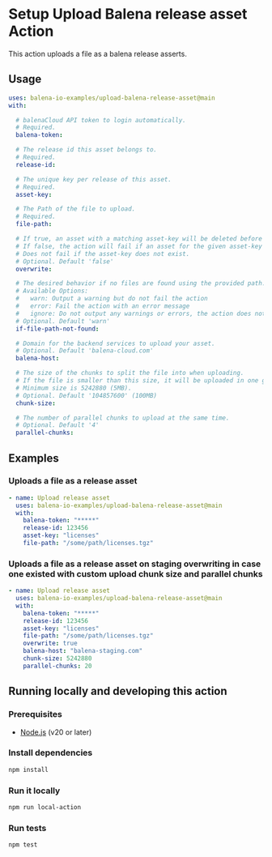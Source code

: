 # Setup Upload Balena release asset Action

This action uploads a file as a balena release asserts.

## Usage

```yaml
uses: balena-io-examples/upload-balena-release-asset@main
with:

  # balenaCloud API token to login automatically.
  # Required.
  balena-token:

  # The release id this asset belongs to.
  # Required.
  release-id:

  # The unique key per release of this asset.
  # Required.
  asset-key:

  # The Path of the file to upload.
  # Required.
  file-path:

  # If true, an asset with a matching asset-key will be deleted before a new one is uploaded.
  # If false, the action will fail if an asset for the given asset-key already exists.
  # Does not fail if the asset-key does not exist.
  # Optional. Default 'false'
  overwrite:

  # The desired behavior if no files are found using the provided path.
  # Available Options:
  #   warn: Output a warning but do not fail the action
  #   error: Fail the action with an error message
  #   ignore: Do not output any warnings or errors, the action does not fail
  # Optional. Default 'warn'
  if-file-path-not-found:

  # Domain for the backend services to upload your asset.
  # Optional. Default 'balena-cloud.com'
  balena-host:

  # The size of the chunks to split the file into when uploading.
  # If the file is smaller than this size, it will be uploaded in one go.
  # Minimum size is 5242880 (5MB).
  # Optional. Default '104857600' (100MB)
  chunk-size:

  # The number of parallel chunks to upload at the same time.
  # Optional. Default '4'
  parallel-chunks:

```

## Examples

### Uploads a file as a release asset

```yaml
- name: Upload release asset
  uses: balena-io-examples/upload-balena-release-asset@main
  with:
    balena-token: "*****"
    release-id: 123456
    asset-key: "licenses"
    file-path: "/some/path/licenses.tgz"
```

### Uploads a file as a release asset on staging overwriting in case one existed with custom upload chunk size and parallel chunks

```yaml
- name: Upload release asset
  uses: balena-io-examples/upload-balena-release-asset@main
  with:
    balena-token: "*****"
    release-id: 123456
    asset-key: "licenses"
    file-path: "/some/path/licenses.tgz"
    overwrite: true
    balena-host: "balena-staging.com"
    chunk-size: 5242880
    parallel-chunks: 20
```

## Running locally and developing this action
### Prerequisites
- [Node.js](https://nodejs.org/en/download/) (v20 or later)

### Install dependencies
```bash
npm install
```

### Run it locally
```bash
npm run local-action
```

### Run tests
```bash
npm test
```
